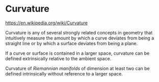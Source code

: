 # Curvature

https://en.wikipedia.org/wiki/Curvature

Curvature is any of several strongly related concepts in geometry that intuitively measure the amount by which a curve deviates from being a straight line or by which a surface deviates from being a plane.

If a curve or surface is contained in a larger space, curvature can be defined extrinsically relative to the ambient space.

Curvature of *Riemannian manifolds* of dimension at least two can be defined intrinsically without reference to a larger space.
